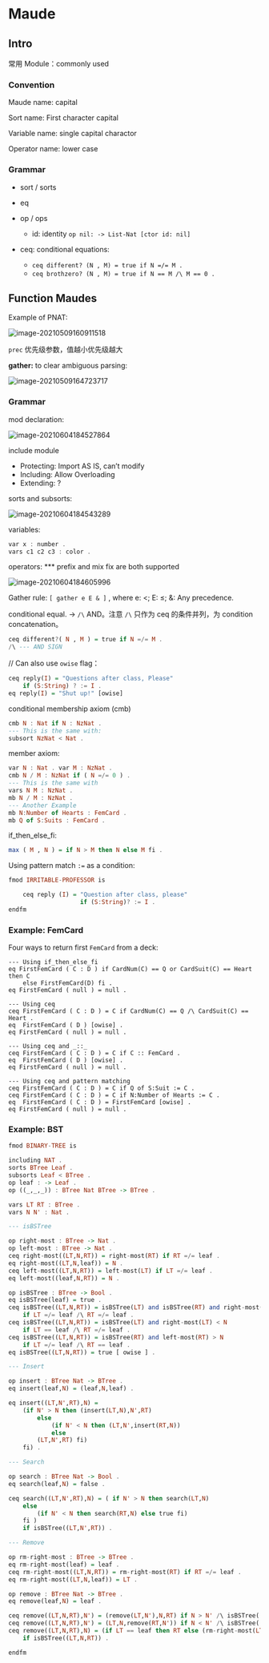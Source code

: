 # Maude

## Intro

常用 Module：commonly used

### Convention

Maude name: capital

Sort name: First character capital

Variable name: single capital charactor

Operator name: lower case

### Grammar

- sort / sorts
- eq
- op / ops
  - id: identity `op nil: -> List-Nat [ctor id: nil]`

- ceq: conditional equations:
  - `ceq different? (N , M) = true if N =/= M .`
  - `ceq brothzero? (N , M) = true if N == M /\ M == 0 .`

## Function Maudes

Example of PNAT:

![image-20210509160911518](https://billc.oss-cn-shanghai.aliyuncs.com/img/2021-05-09-5eiOvI.png)

`prec` 优先级参数，值越小优先级越大

**gather:** to clear ambiguous parsing:

![image-20210509164723717](https://billc.oss-cn-shanghai.aliyuncs.com/img/2021-05-09-csLTVZ.png)

### Grammar

mod declaration:

![image-20210604184527864](https://billc.oss-cn-shanghai.aliyuncs.com/img/2021-06-04-zpyErv.png)

include module

- Protecting: Import AS IS, can’t modify
- Including: Allow Overloading
- Extending: ?

sorts and subsorts:

![image-20210604184543289](https://billc.oss-cn-shanghai.aliyuncs.com/img/2021-06-04-QZdSTF.png)

variables:

```haskell
var x : number .
vars c1 c2 c3 : color .
```

operators: *** prefix and mix fix are both supported

![image-20210604184605996](https://billc.oss-cn-shanghai.aliyuncs.com/img/2021-06-04-irKSft.png)

Gather rule: `[ gather e E & ]` , where e: <; E: ≤; &: Any precedence.

conditional equal. →  `/\` AND。注意 `/\` 只作为 ceq 的条件并列，为 condition concatenation。

```haskell
ceq different?( N , M ) = true if N =/= M .
/\ --- AND SIGN
```

// Can also use `owise` flag：

```haskell
ceq reply(I) = "Questions after class, Please" 
	if (S:String) ? := I .
eq reply(I) = "Shut up!" [owise]
```

conditional membership axiom (cmb)

```haskell
cmb N : Nat if N : NzNat .
--- This is the same with:
subsort NzNat < Nat .
```

member axiom:

```haskell
var N : Nat . var M : NzNat .
cmb N / M : NzNat if ( N =/= 0 ) .
--- This is the same with
vars N M : NzNat .
mb N / M : NzNat .
--- Another Example
mb N:Number of Hearts : FemCard .
mb Q of S:Suits : FemCard .
```

if_then_else_fi:

```haskell
max ( M , N ) = if N > M then N else M fi .
```

Using pattern match `:=` as a condition:

```haskell
fmod IRRITABLE-PROFESSOR is

	ceq reply (I) = "Question after class, please" 
					if (S:String)? := I .
endfm
```



### Example: FemCard

Four ways to return first `FemCard` from a deck:

```
--- Using if_then_else_fi
eq FirstFemCard ( C : D ) if CardNum(C) == Q or CardSuit(C) == Heart then C 
	else FirstFemCard(D) fi .
eq FirstFemCard ( null ) = null .
```

```
--- Using ceq
ceq FirstFemCard ( C : D ) = C if CardNum(C) == Q /\ CardSuit(C) == Heart .
eq  FirstFemCard ( D ) [owise] .
eq FirstFemCard ( null ) = null .
```

```
--- Using ceq and _::_
ceq FirstFemCard ( C : D ) = C if C :: FemCard .
eq  FirstFemCard ( D ) [owise] .
eq FirstFemCard ( null ) = null .
```

```
--- Using ceq and pattern matching
ceq FirstFemCard ( C : D ) = C if Q of S:Suit := C .
ceq FirstFemCard ( C : D ) = C if N:Number of Hearts := C .
eq  FirstFemCard ( C : D ) = FirstFemCard [owise] .
eq FirstFemCard ( null ) = null .
```

### Example: BST

```haskell
fmod BINARY-TREE is

including NAT .
sorts BTree Leaf .
subsorts Leaf < BTree .
op leaf : -> Leaf .
op ((_,_,_)) : BTree Nat BTree -> BTree .

vars LT RT : BTree .
vars N N' : Nat .

--- isBSTree

op right-most : BTree -> Nat .
op left-most : BTree -> Nat .
ceq right-most((LT,N,RT)) = right-most(RT) if RT =/= leaf .
eq right-most((LT,N,leaf)) = N .
ceq left-most((LT,N,RT)) = left-most(LT) if LT =/= leaf .
eq left-most((leaf,N,RT)) = N .

op isBSTree : BTree -> Bool .
eq isBSTree(leaf) = true .
ceq isBSTree((LT,N,RT)) = isBSTree(LT) and isBSTree(RT) and right-most(LT) < N and left-most(RT) > N
    if LT =/= leaf /\ RT =/= leaf .
ceq isBSTree((LT,N,RT)) = isBSTree(LT) and right-most(LT) < N
    if LT == leaf /\ RT =/= leaf .
ceq isBSTree((LT,N,RT)) = isBSTree(RT) and left-most(RT) > N
    if LT =/= leaf /\ RT == leaf .
eq isBSTree((LT,N,RT)) = true [ owise ] .

--- Insert

op insert : BTree Nat -> BTree .
eq insert(leaf,N) = (leaf,N,leaf) .

eq insert((LT,N',RT),N) =
    (if N' > N then (insert(LT,N),N',RT)
        else
            (if N' < N then (LT,N',insert(RT,N))
            else
        (LT,N',RT) fi)
    fi) .

--- Search

op search : BTree Nat -> Bool .
eq search(leaf,N) = false .

ceq search((LT,N',RT),N) = ( if N' > N then search(LT,N)
    else
        (if N' < N then search(RT,N) else true fi)
    fi )
    if isBSTree((LT,N',RT)) .

--- Remove

op rm-right-most : BTree -> BTree .
eq rm-right-most(leaf) = leaf .
ceq rm-right-most((LT,N,RT)) = rm-right-most(RT) if RT =/= leaf .
eq rm-right-most((LT,N,leaf)) = LT .

op remove : BTree Nat -> BTree .
eq remove(leaf,N) = leaf .

ceq remove((LT,N,RT),N') = (remove(LT,N'),N,RT) if N > N' /\ isBSTree((LT,N,RT)) .
ceq remove((LT,N,RT),N') = (LT,N,remove(RT,N')) if N < N' /\ isBSTree((LT,N,RT)) .
ceq remove((LT,N,RT),N) = (if LT == leaf then RT else (rm-right-most(LT),right-most(LT),RT) fi)
    if isBSTree((LT,N,RT)) .

endfm
```

